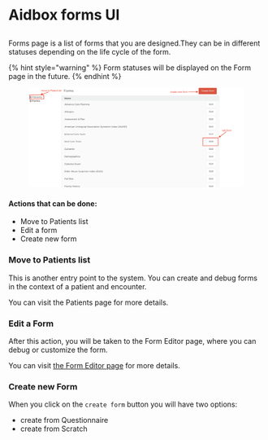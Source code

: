 # Aidbox forms UI

##

Forms page is a list of forms that you are designed.They can be in different statuses depending on the life cycle of the form.

{% hint style="warning" %}
Form statuses will be displayed on the Form page in the future.
{% endhint %}

<figure><img src="../../../.gitbook/assets/Screenshot 2022-08-24 at 18.18.18.png" alt=""><figcaption></figcaption></figure>

#### Actions that can be done:

* Move to Patients list
* Edit a form
* Create new form

### Move to Patients list

This is another entry point to the system. You can create and debug forms in the context of a patient and encounter.&#x20;

You can visit the Patients page for more details.

### Edit a Form

After this action, you will be taken to the Form Editor page, where you can debug or customize the form.

You can visit [the Form Editor page](form-editor.md) for more details.

### Create new Form

When you click on the `create form` button you will have two options:

* create from Questionnaire
* create from Scratch
